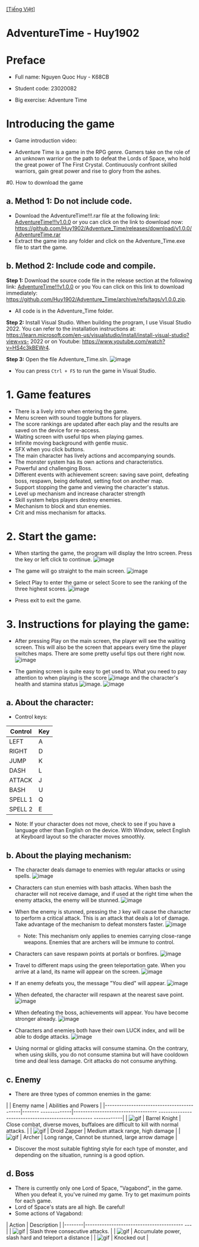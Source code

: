 [[Tiếng Việt]](README.md)

# AdventureTime - Huy1902

# Preface

+ Full name: Nguyen Quoc Huy - K68CB

+ Student code: 23020082

+ Big exercise: Adventure Time

# Introducing the game

- Game introduction video:

- Adventure Time is a game in the RPG genre. Gamers take on the role of an unknown warrior on the path to defeat the Lords of Space, who hold the great power of The First Crystal. Continuously confront skilled warriors, gain great power and rise to glory from the ashes.

#0. How to download the game

## a. Method 1: Do not include code.

- Download the AdventureTime!!!.rar file at the following link: [AdventureTime!!!v1.0.0](https://github.com/Huy1902/Adventure_Time/releases/tag/v1.0.0) or you can click on the link to download now: https://github.com/Huy1902/Adventure_Time/releases/download/v1.0.0/AdventureTime.rar
- Extract the game into any folder and click on the Adventure_Time.exe file to start the game.

## b. Method 2: Include code and compile.

**Step 1:** Download the source code file in the release section at the following link: [AdventureTime!!!v1.0.0](https://github.com/Huy1902/Adventure_Time/releases/tag/v1.0.0) or you You can click on this link to download immediately: https://github.com/Huy1902/Adventure_Time/archive/refs/tags/v1.0.0.zip.

- All code is in the Adventure_Time folder.

**Step 2:** Install Visual Studio. When building the program, I use Visual Studio 2022. You can refer to the installation instructions at: https://learn.microsoft.com/en-us/visualstudio/install/install-visual-studio?view=vs- 2022 or on Youtube: https://www.youtube.com/watch?v=HS4c3kBEWr4.

**Step 3:** Open the file Adventure_Time.sln. ![image](demo_resources/install.png)
- You can press `Ctrl + F5` to run the game in Visual Studio.

# 1. Game features
- There is a lively intro when entering the game.
- Menu screen with sound toggle buttons for players.
- The score rankings are updated after each play and the results are saved on the device for re-access.
- Waiting screen with useful tips when playing games.
- Infinite moving background with gentle music.
- SFX when you click buttons.
- The main character has lively actions and accompanying sounds.
- The monster system has its own actions and characteristics.
- Powerful and challenging Boss.
- Different events with achievement screen: saving save point, defeating boss, respawn, being defeated, setting foot on another map.
- Support stopping the game and viewing the character's status.
- Level up mechanism and increase character strength
- Skill system helps players destroy enemies.
- Mechanism to block and stun enemies.
- Crit and miss mechanism for attacks.

# 2. Start the game:
- When starting the game, the program will display the Intro screen. Press the key or left click to continue.
![image](demo_resources/intro_demo.png)

- The game will go straight to the main screen.
![image](demo_resources/main_menu.png)

- Select Play to enter the game or select Score to see the ranking of the three highest scores.
![image](demo_resources/standing.png)

- Press exit to exit the game.

# 3. Instructions for playing the game:
- After pressing Play on the main screen, the player will see the waiting screen. This will also be the screen that appears every time the player switches maps. There are some pretty useful tips out there right now.
![image](demo_resources/loading.png)

- The gaming screen is quite easy to get used to. What you need to pay attention to when playing is the score ![image](demo_resources/Score.png) and the character's health and stamina status ![image](demo_resources/HP_STA.png).
![image](demo_resources/playing.png)

## a. About the character:

- Control keys:

| Control | Key |
|--------|----------|
| LEFT | A |
| RIGHT | D |
| JUMP | K |
| DASH | L |
| ATTACK | J |
| BASH | U |
| SPELL 1 | Q |
| SPELL 2 | E |

- Note: If your character does not move, check to see if you have a language other than English on the device. With Window, select English at Keyboard layout so the character moves smoothly.

## b. About the playing mechanism:
- The character deals damage to enemies with regular attacks or using spells.
![image](demo_resources/darkra.png)

- Characters can stun enemies with bash attacks. When bash the character will not receive damage, and if used at the right time when the enemy attacks, the enemy will be stunned.
![image](demo_resources/bash_success.png)

- When the enemy is stunned, pressing the `J` key will cause the character to perform a critical attack. This is an attack that deals a lot of damage. Take advantage of the mechanism to defeat monsters faster.
![image](demo_resources/crit.png)
   + Note: This mechanism only applies to enemies carrying close-range weapons. Enemies that are archers will be immune to control.

- Characters can save respawn points at portals or bonfires.
![image](demo_resources/bonfire.png)

- Travel to different maps using the green teleportation gate. When you arrive at a land, its name will appear on the screen.
![image](demo_resources/portal.png)

- If an enemy defeats you, the message "You died" will appear.
![image](demo_resources/died.png)

- When defeated, the character will respawn at the nearest save point.
![image](demo_resources/revival.png)

- When defeating the boss, achievements will appear. You have become stronger already.
![image](demo_resources/boss_fallen.png)

- Characters and enemies both have their own LUCK index, and will be able to dodge attacks.
![image](demo_resources/miss.png)

- Using normal or gliding attacks will consume stamina. On the contrary, when using skills, you do not consume stamina but will have cooldown time and deal less damage. Crit attacks do not consume anything.

## c. Enemy
- There are three types of common enemies in the game:

| | Enemy name | Abilities and Powers |
|-------------------------------------------|------- -------------|----------------------------------- -------------------------------------------------- ------------|
| ![gif](demo_resources/Knight.gif) | Barrel Knight | Close combat, diverse moves, buffaloes are difficult to kill with normal attacks. |
| ![gif](demo_resources/small_droid.gif) | Droid Zapper | Medium attack range, high damage |
| ![gif](demo_resources/archer.gif) | Archer | Long range, Cannot be stunned, large arrow damage |

- Discover the most suitable fighting style for each type of monster, and depending on the situation, running is a good option.
## d. Boss
- There is currently only one Lord of Space, "Vagabond", in the game. When you defeat it, you've ruined my game. Try to get maximum points for each game.
- Lord of Space's stats are all high. Be careful!
- Some actions of Vagabond:

| Action | Description |
|--------|----------------------------------------- ---|
| ![gif](demo_resources/boss_attack1.gif) | Slash three consecutive attacks. |
| ![gif](demo_resources/boss_attack2.gif) | Accumulate power, slash hard and teleport a distance |
| ![gif](demo_resources/boss_die.gif) | Knocked out |



